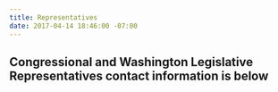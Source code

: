```yaml
---
title: Representatives
date: 2017-04-14 18:46:00 -07:00
---
```


## Congressional and Washington Legislative Representatives contact information is below
